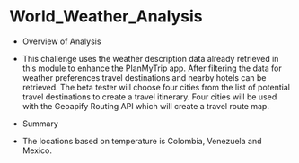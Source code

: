 # World_Weather_Analysis

- Overview of Analysis 

- This challenge uses the weather description data already retrieved in this module to enhance the PlanMyTrip app. After filtering the data for weather preferences travel destinations and nearby hotels can be retrieved. The beta tester will choose four cities from the list of potential travel destinations to create a travel itinerary. Four cities will be used with the Geoapify Routing API which will create a travel route map.

- Summary 

- The locations based on temperature is Colombia, Venezuela and Mexico.